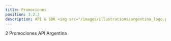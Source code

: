 ```yaml
---
title: Promociones
position: 3.2.3
description: API & SDK <img src="/images/illustrations/argentina_logo.png" width="50">
---
```


2 Promociones API Argentina
